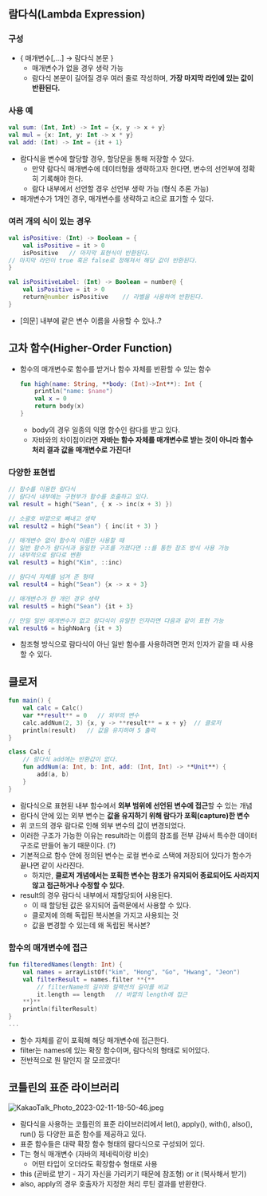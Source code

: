 ## 람다식(Lambda Expression)

### 구성

- { 매개변수[,…] → 람다식 본문 }
    - 매개변수가 없을 경우 생략 가능
    - 람다식 본문이 길어질 경우 여러 줄로 작성하며, **가장 마지막 라인에 있는 값이 반환된다.**

### 사용 예

```kotlin
val sum: (Int, Int) -> Int = {x, y -> x + y}
val mul = {x: Int, y: Int -> x * y}
val add: (Int) -> Int = {it + 1}
```

- 람다식을 변수에 할당할 경우, 할당문을 통해 저장할 수 있다.
    - 만약 람다식 매개변수에 데이터형을 생략하고자 한다면, 변수의 선언부에 정확히 기록해야 한다.
    - 람다 내부에서 선언할 경우 선언부 생략 가능 (형식 추론 가능)
- 매개변수가 1개인 경우, 매개변수를 생략하고 it으로 표기할 수 있다.

### 여러 개의 식이 있는 경우

```kotlin
val isPositive: (Int) -> Boolean = {
	val isPositive = it > 0
	isPositive   // 마지막 표현식이 반환된다.
// 마지막 라인이 true 혹은 false로 정해져서 해당 값이 반환된다.
}

val isPositiveLabel: (Int) -> Boolean = number@ {
	val isPositive = it > 0
	return@number isPositive    // 라벨을 사용하여 반환된다.
}
```

- [의문] 내부에 같은 변수 이름을 사용할 수 있나..?

## 고차 함수(Higher-Order Function)

- 함수의 매개변수로 함수를 받거나 함수 자체를 반환할 수 있는 함수
    
    ```kotlin
    fun high(name: String, **body: (Int)->Int**): Int {
    	println("name: $name")
    	val x = 0
    	return body(x)
    }
    ```
    
    - body의 경우 일종의 익명 함수인 람다를 받고 있다.
    - 자바와의 차이점이라면 **자바는 함수 자체를 매개변수로 받는 것이 아니라 함수 처리 결과 값을 매개변수로 가진다!**

### 다양한 표현법

```kotlin
// 함수를 이용한 람다식
// 람다식 내부에는 구현부가 함수를 호출하고 있다.
val result = high("Sean", { x -> inc(x + 3) })

// 소괄호 바깥으로 빼내고 생략
val result2 = high("Sean") { inc(it + 3) }

// 매개변수 없이 함수의 이름만 사용할 때
// 일반 함수가 람다식과 동일한 구조를 가졌다면 ::를 통한 참조 방식 사용 가능
// 내부적으로 람다로 변환
val result3 = high("Kim", ::inc)

// 람다식 자체를 넘겨 준 형태
val result4 = high("Sean") {x -> x + 3}

// 매개변수가 한 개인 경우 생략
val result5 = high("Sean") {it + 3}

// 만일 일반 매개변수가 없고 람다식이 유일한 인자라면 다음과 같이 표현 가능
val result6 = highNoArg {it + 3}
```

- 참조형 방식으로 람다식이 아닌 일반 함수를 사용하려면 먼저 인자가 같을 때 사용할 수 있다.

## 클로저

```kotlin
fun main() {
	val calc = Calc()
	var **result** = 0   // 외부의 변수
	calc.addNum(2, 3) {x, y -> **result** = x + y}  // 클로저
	println(result)   // 값을 유지하며 5 출력
}

class Calc {
	// 람다식 add에는 반환값이 없다.
	fun addNum(a: Int, b: Int, add: (Int, Int) -> **Unit**) {
		add(a, b)
	}
}
```

- 람다식으로 표현된 내부 함수에서 **외부 범위에 선언된 변수에 접근**할 수 있는 개념
- 람다식 안에 있는 외부 변수는 **값을 유지하기 위해 람다가 포획(capture)한 변수**
- 위 코드의 경우 람다로 인해 외부 변수의 값이 변경되었다.
- 이러한 구조가 가능한 이유는 result라는 이름의 참조를 전부 감싸서 특수한 데이터 구조로 만들어 놓기 때문이다. (?)
- 기본적으로 함수 안에 정의된 변수는 로컬 변수로 스택에 저장되어 있다가 함수가 끝나면 같이 사라진다.
    - 하지만, **클로저 개념에서는 포획한 변수는 참조가 유지되어 종료되어도 사라지지 않고 접근하거나 수정할 수 있다.**
- result의 경우 람다식 내부에서 재할당되어 사용된다.
    - 이 때 할당된 값은 유지되어 출력문에서 사용할 수 있다.
    - 클로저에 의해 독립된 복사본을 가지고 사용되는 것
    - 값을 변경할 수 있는데 왜 독립된 복사본?

### 함수의 매개변수에 접근

```kotlin
fun filteredNames(length: Int) {
	val names = arrayListOf("kim", "Hong", "Go", "Hwang", "Jeon")
	val filterResult = names.filter **{**
		// filterName의 길이와 컬랙션의 길이를 비교
		it.length == length   // 바깥의 length에 접근
	**}**
	println(filterResult)
}
...
```

- 함수 자체를 같이 포획해 해당 매개변수에 접근한다.
- filter는 names에 있는 확장 함수이며, 람다식의 형태로 되어있다.
- 전반적으로 뭔 말인지 잘 모르겠다!

## 코틀린의 표준 라이브러리

![KakaoTalk_Photo_2023-02-11-18-50-46.jpeg](https://s3-us-west-2.amazonaws.com/secure.notion-static.com/bc2a2a57-601f-42c5-ac5e-f91798f37da5/KakaoTalk_Photo_2023-02-11-18-50-46.jpeg)

- 람다식을 사용하는 코틀린의 표준 라이브러리에서 let(), apply(), with(), also(), run() 등 다양한 표준 함수를 제공하고 있다.
- 표준 함수들은 대략 확장 함수 형태의 람다식으로 구성되어 있다.
- T는 형식 매개변수 (자바의 제네릭이랑 비슷)
    - 어떤 타입이 오더라도 확장함수 형태로 사용
- this (곧바로 받기 - 자기 자신을 가리키기 때문에 참조형) or it (복사해서 받기)
- also, apply의 경우 호출자가 지정한 처리 루틴 결과를 반환한다.
